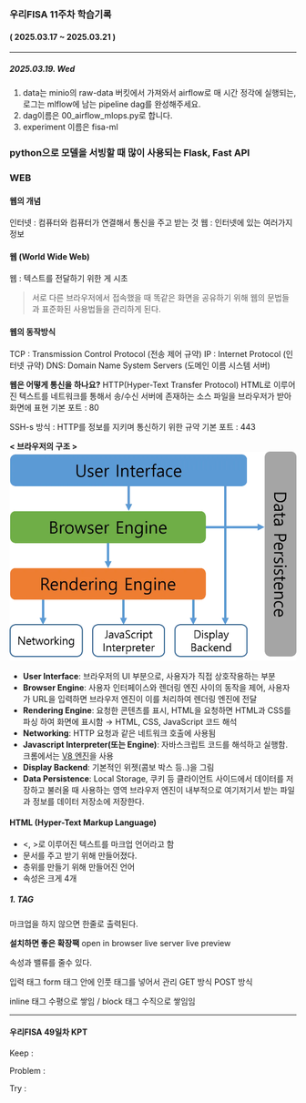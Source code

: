 ### 우리FISA 11주차 학습기록

#### ( 2025.03.17 ~ 2025.03.21 )

---

##### 2025.03.19. Wed

1. data는 minio의 raw-data 버킷에서 가져와서 airflow로 매 시간 정각에 실행되는, 로그는 mlflow에 남는 pipeline dag를 완성해주세요.
2. dag이름은 00_airflow_mlops.py로 합니다.
3. experiment 이름은 fisa-ml

### python으로 모델을 서빙할 때 많이 사용되는 Flask, Fast API

### WEB
#### 웹의 개념
인터넷 : 컴퓨터와 컴퓨터가 연결해서 통신을 주고 받는 것
웹 : 인터넷에 있는 여러가지 정보

#### 웹 (World Wide Web)
웹 : 텍스트를 전달하기 위한 게 시초
> 서로 다른 브라우저에서 접속했을 때 똑같은 화면을 공유하기 위해 웹의 문법들과 표준화된 사용법들을 관리하게 된다.

#### 웹의 동작방식

TCP : Transmission Control Protocol (전송 제어 규약)
IP : Internet Protocol (인터넷 규약)
DNS: Domain Name System Servers (도메인 이름 시스템 서버)


**웹은 어떻게 통신을 하나요?**
HTTP(Hyper-Text Transfer Protocol)
HTML로 이루어진 텍스트를 네트워크를 통해서 송/수신
서버에 존재하는 소스 파일을 브라우저가 받아 화면에 표현
기본 포트 : 80

SSH-s 방식 : HTTP를 정보를 지키며 통신하기 위한 규약
기본 포트 : 443

**< 브라우저의 구조 >**
![alt text](img_11\image-2.png)

- **User Interface**: 브라우저의 UI 부분으로, 사용자가 직접 상호작용하는 부분
- **Browser Engine**: 사용자 인터페이스와 렌더링 엔진 사이의 동작을 제어, 사용자가 URL을 입력하면 브라우저 엔진이 이를 처리하여 렌더링 엔진에 전달
- **Rendering Engine**: 요청한 콘텐츠를 표시, HTML을 요청하면 HTML과 CSS를 파싱 하여 화면에 표시함 →  HTML, CSS, JavaScript 코드 해석
- **Networking**: HTTP 요청과 같은 네트워크 호출에 사용됨
- **Javascript Interpreter(또는 Engine)**: 자바스크립트 코드를 해석하고 실행함. 크롬에서는 [V8 엔진](https://beomy.github.io/tech/javascript/javascript-runtime/#%EC%9E%90%EB%B0%94%EC%8A%A4%ED%81%AC%EB%A6%BD%ED%8A%B8-%EC%97%94%EC%A7%84-v8)을 사용
- **Display Backend**: 기본적인 위젯(콤보 박스 등..)을 그림
- **Data Persistence**: Local Storage, 쿠키 등 클라이언트 사이드에서 데이터를 저장하고 불러올 때 사용하는 영역
브라우저 엔진이 내부적으로 여기저기서 받는 파일과 정보를 데이터 저장소에 저장한다.

#### HTML (Hyper-Text Markup Language)
- <, >로 이루어진 텍스트를 마크업 언어라고 함
- 문서를 주고 받기 위해 만들어졌다.
- 층위를 만들기 위해 만들어진 언어
- 속성은 크게 4개

##### 1. TAG

마크업을 하지 않으면 한줄로 출력된다.

**설치하면 좋은 확장팩**
open in browser
live server
live preview

속성과 밸류를 줄수 있다.

입력 태그
form 태그 안에 인풋 태그를 넣어서 관리
GET 방식
POST 방식

inline 태그 수평으로 쌓임 / block 태그 수직으로 쌓임임

---

#### 우리FISA 49일차 KPT

Keep :

Problem :

Try :
